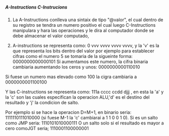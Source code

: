 ##### A-Instructions C-Instrucions
1. La A-Instructions conlleva una sintaix de tipo "@valor", el cual dentro de su registro se tendra un numero
positivo el cual luego C-Instructions manipulara y hara las operaciones y le dira al computador donde se debe almacenar el valor computado,

2. A-instructions se representa como: 0 vvv vvvv vvvv vvvv, y la 'v' es la  que representa los bits dentro del valor por ejemplo para establecer cifras como el numero 5 se tomaria de la sigueinte forma: 0000000000000101
Si aumentamos este numero, la cifra binaria cambiaria aumentando los ceros y unos:  0000000000110010

Si fuese un numero mas elevado como 100 la cigra cambiaria a 0000000001100100



Y las C-instructions se representa como: 111a cccc ccdd djjj , en esta la  'a' y la 'c' son las cuales especifican la operacion ALU,'d' es el destino del resultado y 'j' la condicion de salto.

Por ejemplo si se hace la operacion D=M+1, en binario seria: 1111110111010000 (si fuese M-1 la 'c' cambiarai a   1 1 0 0 1 0).
Si es un salto como JMP seria: 1110101010000111
O un salto solo si el resultado es mayor a cero comoJGT seria; 1110001100000001


 

